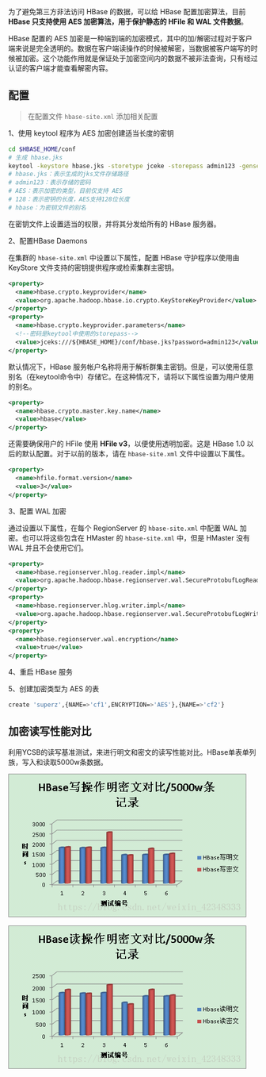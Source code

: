 为了避免第三方非法访问 HBase 的数据，可以给 HBase 配置加密算法，目前 **HBase 只支持使用 AES 加密算法，用于保护静态的 HFile 和 WAL 文件数据**。

HBase 配置的 AES 加密是一种端到端的加密模式，其中的加/解密过程对于客户端来说是完全透明的。数据在客户端读操作的时候被解密，当数据被客户端写的时候被加密。这个功能作用就是保证处于加密空间内的数据不被非法查询，只有经过认证的客户端才能查看解密内容。

## 配置

> 在配置文件 `hbase-site.xml` 添加相关配置

1、使用 keytool 程序为 AES 加密创建适当长度的密钥

```sh
cd $HBASE_HOME/conf
# 生成 hbase.jks
keytool -keystore hbase.jks -storetype jceke -storepass admin123 -genseckey -keyalg AES -keysize 128 -alias hbase
# hbase.jks：表示生成的jks文件存储路径
# admin123：表示存储的密码
# AES：表示加密的类型，目前仅支持 AES
# 128：表示密钥的长度，AES支持128位长度
# hbase：为密钥文件的别名
```

在密钥文件上设置适当的权限，并将其分发给所有的 HBase 服务器。

2、配置HBase Daemons

在集群的 `hbase-site.xml` 中设置以下属性，配置 HBase 守护程序以使用由 KeyStore 文件支持的密钥提供程序或检索集群主密钥。

```xml
<property>
  <name>hbase.crypto.keyprovider</name>
  <value>org.apache.hadoop.hbase.io.crypto.KeyStoreKeyProvider</value>
</property>
<property>
  <name>hbase.crypto.keyprovider.parameters</name>
  <!--密码是keytool中使用的storepass-->
  <value>jceks:///${HBASE_HOME}/conf/hbase.jks?password=admin123</value>
</property>
```

默认情况下，HBase 服务帐户名称将用于解析群集主密钥。但是，可以使用任意别名（在keytool命令中）存储它。在这种情况下，请将以下属性设置为用户使用的别名。 

```xml
<property>
  <name>hbase.crypto.master.key.name</name>
  <value>hbase</value>
</property>
```

还需要确保用户的 HFile 使用 **HFile v3**，以便使用透明加密。这是 HBase 1.0 以后的默认配置。对于以前的版本，请在 `hbase-site.xml` 文件中设置以下属性。

```xml
<property>
  <name>hfile.format.version</name>
  <value>3</value>
</property>
```

3、配置 WAL 加密

通过设置以下属性，在每个 RegionServer 的 `hbase-site.xml` 中配置 WAL 加密。也可以将这些包含在 HMaster 的 `hbase-site.xml` 中，但是 HMaster 没有 WAL 并且不会使用它们。 

```xml
<property>
  <name>hbase.regionserver.hlog.reader.impl</name>
  <value>org.apache.hadoop.hbase.regionserver.wal.SecureProtobufLogReader</value>
</property>
<property>
  <name>hbase.regionserver.hlog.writer.impl</name>
  <value>org.apache.hadoop.hbase.regionserver.wal.SecureProtobufLogWriter</value>
</property>
<property>
  <name>hbase.regionserver.wal.encryption</name>
  <value>true</value>
</property>
```

4、重启 HBase 服务

5、创建加密类型为 AES 的表

```sh
create 'superz',{NAME=>'cf1',ENCRYPTION=>'AES'},{NAME=>'cf2'}
```



## 加密读写性能对比

利用YCSB的读写基准测试，来进行明文和密文的读写性能对比。HBase单表单列族，写入和读取5000w条数据。

![img](images/2018090409541442)

![img](images/20180904095734292)